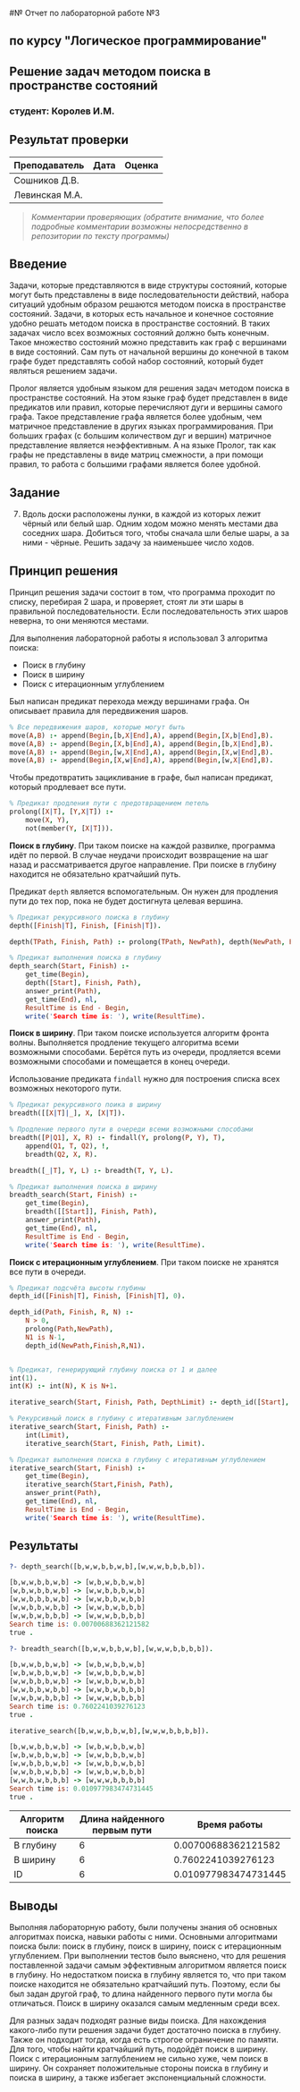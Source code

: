 #№ Отчет по лабораторной работе №3
## по курсу "Логическое программирование"

## Решение задач методом поиска в пространстве состояний

### студент: Королев И.М.

## Результат проверки

| Преподаватель     | Дата         |  Оценка       |
|-------------------|--------------|---------------|
| Сошников Д.В. |              |               |
| Левинская М.А.|              |               |

> *Комментарии проверяющих (обратите внимание, что более подробные комментарии возможны непосредственно в репозитории по тексту программы)*


## Введение

Задачи, которые представляются в виде структуры состояний, которые могут быть представлены в виде последовательности действий, набора ситуаций удобным образом решаются методом поиска в пространстве состояний. Задачи, в которых есть начальное и конечное состояние удобно решать методом поиска в пространстве состояний. В таких задачах число всех возможных состояний должно быть конечным. Такое множество состояний можно представить как граф с вершинами в виде состояний. Сам путь от начальной вершины до конечной в таком графе будет представлять собой набор состояний, который будет являться решением задачи.

Пролог является удобным языком для решения задач методом поиска в пространстве состояний. На этом языке граф будет представлен в виде предикатов или правил, которые перечисляют дуги и вершины самого графа. Такое представление графа является более удобным, чем матричное представление в других языках программирования. При больших графах (с большим количеством дуг и вершин) матричное представление является неэффективным. А на языке Пролог, так как графы не представлены в виде матриц смежности, а при помощи правил, то работа с большими графами является более удобной.

## Задание

7. Вдоль доски расположены лунки, в каждой из которых лежит чёрный или белый шар. Одним ходом можно менять местами два соседних шара. Добиться того, чтобы сначала шли белые шары, а за ними - чёрные. Решить задачу за наименьшее число ходов.

## Принцип решения

Принцип решения задачи состоит в том, что программа проходит по списку, перебирая 2 шара, и проверяет, стоят ли эти шары в правильной последовательности. Если последовательность этих шаров неверна, то они меняются местами. 

Для выполнения лабораторной работы я использовал 3 алгоритма поиска: 
* Поиск в глубину
* Поиск в ширину
* Поиск с итерационным углублением

Был написан предикат перехода между вершинами графа. Он описывает правила для передвижения шаров. 

```prolog 
% Все передвижения шаров, которые могут быть
move(A,B) :- append(Begin,[b,X|End],A), append(Begin,[X,b|End],B).
move(A,B) :- append(Begin,[X,b|End],A), append(Begin,[b,X|End],B).
move(A,B) :- append(Begin,[w,X|End],A), append(Begin,[X,w|End],B).
move(A,B) :- append(Begin,[X,w|End],A), append(Begin,[w,X|End],B).
```

Чтобы предотвратить зацикливание в графе, был написан предикат, который продлевает все пути.
```prolog
% Предикат продления пути с предотвращением петель
prolong([X|T], [Y,X|T]) :-
    move(X, Y),
    not(member(Y, [X|T])).
```

**Поиск в глубину**. При таком поиске на каждой развилке, программа идёт по первой. В случае неудачи происходит возвращение на шаг назад и рассматривается другое направление. При поиске в глубину находится не обязательно кратчайший путь.

Предикат `depth` является вспомогательным. Он нужен для продления пути до тех пор, пока не будет достигнута целевая вершина.  
```prolog
% Предикат рекурсивного поиска в глубину
depth([Finish|T], Finish, [Finish|T]).

depth(TPath, Finish, Path) :- prolong(TPath, NewPath), depth(NewPath, Finish, Path).

% Предикат выполнения поиска в глубину
depth_search(Start, Finish) :- 
    get_time(Begin),
    depth([Start], Finish, Path), 
    answer_print(Path), 
    get_time(End), nl,
    ResultTime is End - Begin,
    write('Search time is: '), write(ResultTime).
```

**Поиск в ширину**. При таком поиске используется алгоритм фронта волны. Выполняется продление текущего алгоритма всеми возможными способами. Берётся путь из очереди, продляется всеми возможными способами и помещается в конец очереди.

Использование предиката `findall` нужно для построения списка всех возможных некоторого пути.

```prolog 
% Предикат рекурсивного поика в ширину
breadth([[X|T]|_], X, [X|T]).

% Продление первого пути в очереди всеми возможными способами
breadth([P|Q1], X, R) :- findall(Y, prolong(P, Y), T),
    append(Q1, T, Q2), !,
    breadth(Q2, X, R).

breadth([_|T], Y, L) :- breadth(T, Y, L).

% Предикат выполнения поиска в ширину
breadth_search(Start, Finish) :- 
    get_time(Begin),
    breadth([[Start]], Finish, Path),
    answer_print(Path),
    get_time(End), nl,
    ResultTime is End - Begin,
    write('Search time is: '), write(ResultTime).
```

**Поиск с итерационным углублением**. При таком поиске не хранятся все пути в очереди. 
```prolog 
% Предикат подсчёта высоты глубины 
depth_id([Finish|T], Finish, [Finish|T], 0).

depth_id(Path, Finish, R, N) :- 
    N > 0,
    prolong(Path,NewPath),
    N1 is N-1,
    depth_id(NewPath,Finish,R,N1).


% Предикат, генерирующий глубину поиска от 1 и далее
int(1).
int(K) :- int(N), K is N+1.

iterative_search(Start, Finish, Path, DepthLimit) :- depth_id([Start], Finish, Path, DepthLimit).

% Рекурсивный поиск в глубину с итеративным заглублением
iterative_search(Start, Finish, Path) :- 
    int(Limit),
    iterative_search(Start, Finish, Path, Limit).

% Предикат выполнения поиска в глубину с итеративным углублением 
iterative_search(Start, Finish) :- 
    get_time(Begin),
    iterative_search(Start,Finish, Path), 
    answer_print(Path), 
    get_time(End), nl,
    ResultTime is End - Begin,
    write('Search time is: '), write(ResultTime).
```

## Результаты

```prolog
?- depth_search([b,w,w,b,b,w,b],[w,w,w,b,b,b,b]).                                          

[b,w,w,b,b,w,b] -> [w,b,w,b,b,w,b] 
[w,b,w,b,b,w,b] -> [w,w,b,b,b,w,b] 
[w,w,b,b,b,w,b] -> [w,w,b,b,w,b,b] 
[w,w,b,b,w,b,b] -> [w,w,b,w,b,b,b] 
[w,w,b,w,b,b,b] -> [w,w,w,b,b,b,b] 
Search time is: 0.00700688362121582
true .

?- breadth_search([b,w,w,b,b,w,b],[w,w,w,b,b,b,b]). 

[b,w,w,b,b,w,b] -> [w,b,w,b,b,w,b]
[w,b,w,b,b,w,b] -> [w,w,b,b,b,w,b]
[w,w,b,b,b,w,b] -> [w,w,b,b,w,b,b]
[w,w,b,b,w,b,b] -> [w,w,b,w,b,b,b]
[w,w,b,w,b,b,b] -> [w,w,w,b,b,b,b]
Search time is: 0.7602241039276123
true .

iterative_search([b,w,w,b,b,w,b],[w,w,w,b,b,b,b]). 

[b,w,w,b,b,w,b] -> [w,b,w,b,b,w,b]
[w,b,w,b,b,w,b] -> [w,w,b,b,b,w,b]
[w,w,b,b,b,w,b] -> [w,w,b,b,w,b,b]
[w,w,b,b,w,b,b] -> [w,w,b,w,b,b,b]
[w,w,b,w,b,b,b] -> [w,w,w,b,b,b,b]
Search time is: 0.010977983474731445
true .
```

| Алгоритм поиска |  Длина найденного первым пути   |  Время работы  |
|-----------------|---------------------------------|---------------|
| В глубину       |                6                | 0.00700688362121582 |
| В ширину        |                6                | 0.7602241039276123  |
| ID              |                6                | 0.010977983474731445 |

## Выводы

Выполняя лабораторную работу, были получены знания об основных алгоритмах поиска, навыки работы с ними. Основными алгоритмами поиска были: поиск в глубину, поиск в ширину, поиск с итерационным углублением. При выполнении тестов было выяснено, что для решения поставленной задачи самым эффективным алгоритмом является поиск в глубину. Но недостатком поиска в глубину является то, что при таком поиске находится не обязательно кратчайший путь. Поэтому, если бы был задан другой граф, то длина найденного первого пути могла бы отличаться. Поиск в ширину оказался самым медленным среди всех. 

Для разных задач подходят разные виды поиска. Для нахождения какого-либо пути решения задачи будет достаточно поиска в глубину. Также он подходит тогда, когда есть строгое ограничение по памяти. Для того, чтобы найти кратчайший путь, подойдёт поиск в ширину. Поиск с итерационным заглублением не сильно хуже, чем поиск в ширину. Он сохраняет положительные стороны поиска в глубину и поиска в ширину, а также избегает экспоненциальный сложности. 
